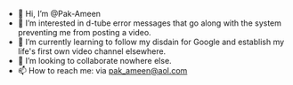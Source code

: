 - 👋 Hi, I’m @Pak-Ameen
- 👀 I’m interested in d-tube error messages that go along with the system preventing me from posting a video.
- 🌱 I’m currently learning to follow my disdain for Google and establish my life's first own video channel elsewhere.
- 💞️ I’m looking to collaborate nowhere else.
- 📫 How to reach me: via pak_ameen@aol.com

<!---
Pak-Ameen/Pak-Ameen is a ✨ special ✨ repository because its `README.md` (this file) appears on your GitHub profile.
You can click the Preview link to take a look at your changes.
--->
